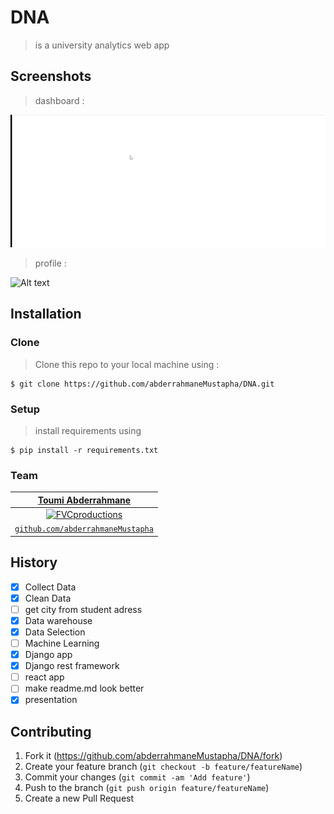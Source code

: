 # DNA
>  is a university analytics web app
 
## Screenshots

> dashboard :

![Alt text](/screenshots/dashboard.gif?raw=true )


> profile :

![Alt text](/screenshots/profile.gif?raw=true )


## Installation
### Clone
> Clone this repo to your local machine using :
```shell
$ git clone https://github.com/abderrahmaneMustapha/DNA.git
```
### Setup

> install  requirements using

```shell
$ pip install -r requirements.txt
```

### Team

| <a href="http://learno.com" target="_blank">Toumi Abderrahmane</a> | 
| :---: | 
| [![FVCproductions](https://avatars1.githubusercontent.com/u/34008130?v=4&s=200)](http://fvcproductions.com)  |
| <a href="https://github.com/abderrahmaneMustapha" target="_blank">`github.com/abderrahmaneMustapha`</a> | 

## History
- [x] Collect Data
- [x] Clean Data
- [ ] get city from student adress
- [x] Data warehouse
- [x] Data Selection
- [ ] Machine Learning
- [x] Django app
- [x] Django rest framework
- [ ] react app
- [ ] make readme.md look better
- [x] presentation 

## Contributing

1. Fork it (<https://github.com/abderrahmaneMustapha/DNA/fork>)
2. Create your feature branch (`git checkout -b feature/featureName`)
3. Commit your changes (`git commit -am 'Add feature'`)
4. Push to the branch (`git push origin feature/featureName`)
5. Create a new Pull Request
